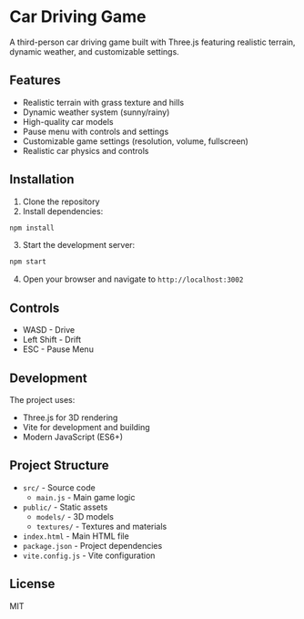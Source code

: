 # Car Driving Game

A third-person car driving game built with Three.js featuring realistic terrain, dynamic weather, and customizable settings.

## Features

- Realistic terrain with grass texture and hills
- Dynamic weather system (sunny/rainy)
- High-quality car models
- Pause menu with controls and settings
- Customizable game settings (resolution, volume, fullscreen)
- Realistic car physics and controls

## Installation

1. Clone the repository
2. Install dependencies:
```bash
npm install
```

3. Start the development server:
```bash
npm start
```

4. Open your browser and navigate to `http://localhost:3002`

## Controls

- WASD - Drive
- Left Shift - Drift
- ESC - Pause Menu

## Development

The project uses:
- Three.js for 3D rendering
- Vite for development and building
- Modern JavaScript (ES6+)

## Project Structure

- `src/` - Source code
  - `main.js` - Main game logic
- `public/` - Static assets
  - `models/` - 3D models
  - `textures/` - Textures and materials
- `index.html` - Main HTML file
- `package.json` - Project dependencies
- `vite.config.js` - Vite configuration

## License

MIT 